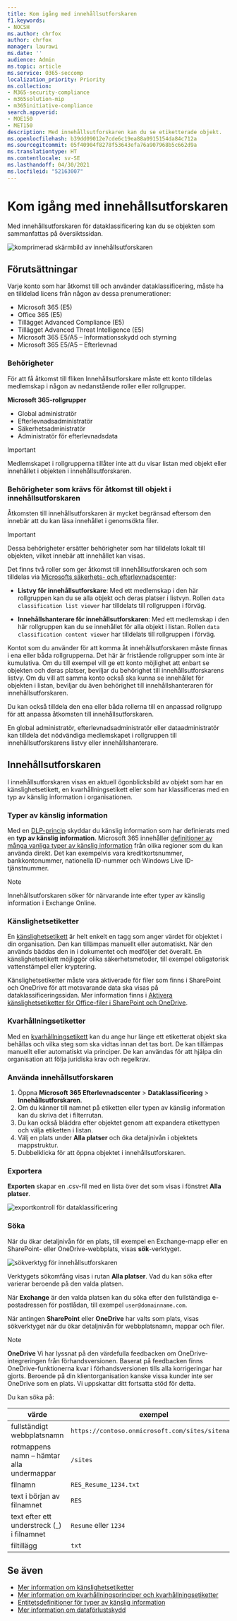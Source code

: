 ```yaml
---
title: Kom igång med innehållsutforskaren
f1.keywords:
- NOCSH
ms.author: chrfox
author: chrfox
manager: laurawi
ms.date: ''
audience: Admin
ms.topic: article
ms.service: O365-seccomp
localization_priority: Priority
ms.collection:
- M365-security-compliance
- m365solution-mip
- m365initiative-compliance
search.appverid:
- MOE150
- MET150
description: Med innehållsutforskaren kan du se etiketterade objekt.
ms.openlocfilehash: b39dd09012e7cde6c19ea88a0915154da84c712a
ms.sourcegitcommit: 05f40904f8278f53643efa76a907968b5c662d9a
ms.translationtype: HT
ms.contentlocale: sv-SE
ms.lasthandoff: 04/30/2021
ms.locfileid: "52163007"
---
```

# <a name="get-started-with-content-explorer"></a>Kom igång med innehållsutforskaren

Med innehållsutforskaren för dataklassificering kan du se objekten som sammanfattas på översiktssidan.

![komprimerad skärmbild av innehållsutforskaren](../media/data-classification-content-explorer-1.png)

## <a name="prerequisites"></a>Förutsättningar

Varje konto som har åtkomst till och använder dataklassificering, måste ha en tilldelad licens från någon av dessa prenumerationer:

- Microsoft 365 (E5)
- Office 365 (E5)
- Tillägget Advanced Compliance (E5)
- Tillägget Advanced Threat Intelligence (E5)
- Microsoft 365 E5/A5 – Informationsskydd och styrning
- Microsoft 365 E5/A5 – Efterlevnad


### <a name="permissions"></a>Behörigheter

För att få åtkomst till fliken Innehållsutforskare måste ett konto tilldelas medlemskap i någon av nedanstående roller eller rollgrupper. 

**Microsoft 365-rollgrupper**

- Global administratör
- Efterlevnadsadministratör
- Säkerhetsadministratör
- Administratör för efterlevnadsdata

> [!IMPORTANT]
> Medlemskapet i rollgrupperna tillåter inte att du visar listan med objekt eller innehållet i objekten i innehållsutforskaren.

### <a name="required-permissions-to-access-items-in-content-explorer"></a>Behörigheter som krävs för åtkomst till objekt i innehållsutforskaren

Åtkomsten till innehållsutforskaren är mycket begränsad eftersom den innebär att du kan läsa innehållet i genomsökta filer.

> [!IMPORTANT]
> Dessa behörigheter ersätter behörigheter som har tilldelats lokalt till objekten, vilket innebär att innehållet kan visas. 

Det finns två roller som ger åtkomst till innehållsutforskaren och som tilldelas via [Microsofts säkerhets- och efterlevnadscenter](https://protection.office.com/permissions):

- **Listvy för innehållsutforskare**: Med ett medlemskap i den här rollgruppen kan du se alla objekt och deras platser i listvyn. Rollen `data classification list viewer` har tilldelats till rollgruppen i förväg.

- **Innehållshanterare för innehållsutforskaren**: Med ett medlemskap i den här rollgruppen kan du se innehållet för alla objekt i listan. Rollen `data classification content viewer` har tilldelats till rollgruppen i förväg.

Kontot som du använder för att komma åt innehållsutforskaren måste finnas i ena eller båda rollgrupperna. Det här är fristående rollgrupper som inte är kumulativa. Om du till exempel vill ge ett konto möjlighet att enbart se objekten och deras platser, beviljar du behörighet till innehållsutforskarens listvy. Om du vill att samma konto också ska kunna se innehållet för objekten i listan, beviljar du även behörighet till innehållshanteraren för innehållsutforskaren.

Du kan också tilldela den ena eller båda rollerna till en anpassad rollgrupp för att anpassa åtkomsten till innehållsutforskaren.

En global administratör, efterlevnadsadministratör eller dataadministratör kan tilldela det nödvändiga medlemskapet i rollgruppen till innehållsutforskarens listvy eller innehållshanterare.

## <a name="content-explorer"></a>Innehållsutforskaren

I innehållsutforskaren visas en aktuell ögonblicksbild av objekt som har en känslighetsetikett, en kvarhållningsetikett eller som har klassificeras med en typ av känslig information i organisationen.

### <a name="sensitive-information-types"></a>Typer av känslig information

Med en [DLP-princip](dlp-learn-about-dlp.md) skyddar du känslig information som har definierats med en **typ av känslig information**. Microsoft 365 innehåller [definitioner av många vanliga typer av känslig information](sensitive-information-type-entity-definitions.md) från olika regioner som du kan använda direkt. Det kan exempelvis vara kreditkortsnummer, bankkontonummer, nationella ID-nummer och Windows Live ID-tjänstnummer.

> [!NOTE]
> Innehållsutforskaren söker för närvarande inte efter typer av känslig information i Exchange Online.

### <a name="sensitivity-labels"></a>Känslighetsetiketter

En [känslighetsetikett](sensitivity-labels.md) är helt enkelt en tagg som anger värdet för objektet i din organisation. Den kan tillämpas manuellt eller automatiskt. När den används bäddas den in i dokumentet och medföljer det överallt. En känslighetsetikett möjliggör olika säkerhetsmetoder, till exempel obligatorisk vattenstämpel eller kryptering.

Känslighetsetiketter måste vara aktiverade för filer som finns i SharePoint och OneDrive för att motsvarande data ska visas på dataklassificeringssidan. Mer information finns i [Aktivera känslighetsetiketter för Office-filer i SharePoint och OneDrive](sensitivity-labels-sharepoint-onedrive-files.md).

### <a name="retention-labels"></a>Kvarhållningsetiketter

Med en [kvarhållningsetikett](retention.md) kan du ange hur länge ett etiketterat objekt ska behållas och vilka steg som ska vidtas innan det tas bort. De kan tillämpas manuellt eller automatiskt via principer. De kan användas för att hjälpa din organisation att följa juridiska krav och regelkrav.

### <a name="how-to-use-content-explorer"></a>Använda innehållsutforskaren

1. Öppna **Microsoft 365 Efterlevnadscenter**  > **Dataklassificering** > **Innehållsutforskaren**.
2. Om du känner till namnet på etiketten eller typen av känslig information kan du skriva det i filterrutan.
3. Du kan också bläddra efter objektet genom att expandera etikettypen och välja etiketten i listan.
4. Välj en plats under **Alla platser** och öka detaljnivån i objektets mappstruktur.
5. Dubbelklicka för att öppna objektet i innehållsutforskaren.

### <a name="export"></a>Exportera
**Exporten** skapar en .csv-fil med en lista över det som visas i fönstret **Alla platser**.

![exportkontroll för dataklassificering](../media/data_classification_export_control.png)


### <a name="search"></a>Söka

När du ökar detaljnivån för en plats, till exempel en Exchange-mapp eller en SharePoint- eller OneDrive-webbplats, visas **sök**-verktyget.

![sökverktyg för innehållsutforskaren](../media/data_classification_search_tool.png)


Verktygets sökomfång visas i rutan **Alla platser**. Vad du kan söka efter varierar beroende på den valda platsen. 

När **Exchange** är den valda platsen kan du söka efter den fullständiga e-postadressen för postlådan, till exempel `user@domainname.com`.

När antingen **SharePoint** eller **OneDrive** har valts som plats, visas sökverktyget när du ökar detaljnivån för webbplatsnamn, mappar och filer. 

> [!NOTE]
> **OneDrive** Vi har lyssnat på den värdefulla feedbacken om OneDrive-integreringen från förhandsversionen. Baserat på feedbacken finns OneDrive-funktionerna kvar i förhandsversionen tills alla korrigeringar har gjorts. Beroende på din klientorganisation kanske vissa kunder inte ser OneDrive som en plats. Vi uppskattar ditt fortsatta stöd för detta.

Du kan söka på:


|värde|exempel  |
|---------|---------|
|fullständigt webbplatsnamn    |`https://contoso.onmicrosoft.com/sites/sitename`    |
|rotmappens namn – hämtar alla undermappar    | `/sites`        |
|filnamn    |    `RES_Resume_1234.txt`     |
|text i början av filnamnet| `RES`|
|text efter ett understreck (_) i filnamnet|`Resume` eller `1234`| 
|filtillägg|`txt`|


## <a name="see-also"></a>Se även

- [Mer information om känslighetsetiketter](sensitivity-labels.md)
- [Mer information om kvarhållningsprinciper och kvarhållningsetiketter](retention.md)
- [Entitetsdefinitioner för typer av känslig information](sensitive-information-type-entity-definitions.md)
- [Mer information om dataförlustskydd](dlp-learn-about-dlp.md)